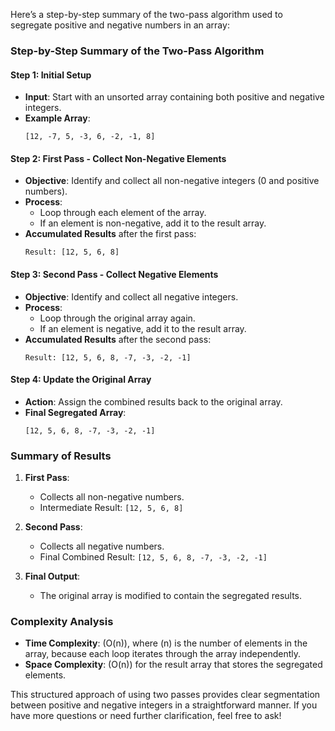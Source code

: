 Here’s a step-by-step summary of the two-pass algorithm used to segregate positive and negative numbers in an array:

### Step-by-Step Summary of the Two-Pass Algorithm

#### **Step 1: Initial Setup**
- **Input**: Start with an unsorted array containing both positive and negative integers.
- **Example Array**: 
  ```
  [12, -7, 5, -3, 6, -2, -1, 8]
  ```

#### **Step 2: First Pass - Collect Non-Negative Elements**
- **Objective**: Identify and collect all non-negative integers (0 and positive numbers).
- **Process**:
  - Loop through each element of the array.
  - If an element is non-negative, add it to the result array.
- **Accumulated Results** after the first pass:
  ```
  Result: [12, 5, 6, 8]
  ```

#### **Step 3: Second Pass - Collect Negative Elements**
- **Objective**: Identify and collect all negative integers.
- **Process**:
  - Loop through the original array again.
  - If an element is negative, add it to the result array.
- **Accumulated Results** after the second pass:
  ```
  Result: [12, 5, 6, 8, -7, -3, -2, -1]
  ```

#### **Step 4: Update the Original Array**
- **Action**: Assign the combined results back to the original array.
- **Final Segregated Array**:
  ```
  [12, 5, 6, 8, -7, -3, -2, -1]
  ```

### Summary of Results
1. **First Pass**:
   - Collects all non-negative numbers.
   - Intermediate Result: `[12, 5, 6, 8]`

2. **Second Pass**:
   - Collects all negative numbers.
   - Final Combined Result: `[12, 5, 6, 8, -7, -3, -2, -1]`

3. **Final Output**:
   - The original array is modified to contain the segregated results.

### Complexity Analysis
- **Time Complexity**: \(O(n)\), where \(n\) is the number of elements in the array, because each loop iterates through the array independently.
- **Space Complexity**: \(O(n)\) for the result array that stores the segregated elements.

This structured approach of using two passes provides clear segmentation between positive and negative integers in a straightforward manner. If you have more questions or need further clarification, feel free to ask!